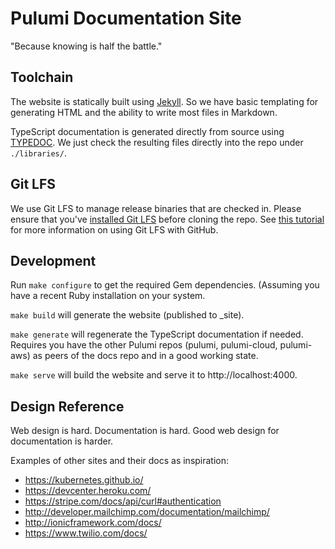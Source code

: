 # Pulumi Documentation Site

"Because knowing is half the battle."

## Toolchain

The website is statically built using [Jekyll](https://jekyllrb.com). So we have basic templating
for generating HTML and the ability to write most files in Markdown.

TypeScript documentation is generated directly from source using [TYPEDOC](http://typedoc.org/). We
just check the resulting files directly into the repo under `./libraries/`.

## Git LFS

We use Git LFS to manage release binaries that are checked in.  Please ensure that you've [installed Git LFS](
https://help.github.com/articles/installing-git-large-file-storage/) before cloning the repo.  See [this tutorial](
https://help.github.com/articles/configuring-git-large-file-storage/) for more information on using Git LFS with GitHub.

## Development

Run `make configure` to get the required Gem dependencies. (Assuming you have a recent Ruby
installation on your system.

`make build` will generate the website (published to _site).

`make generate` will regenerate the TypeScript documentation if needed. Requires you have the
other Pulumi repos (pulumi, pulumi-cloud, pulumi-aws) as peers of the docs repo and in a good
working state.

`make serve` will build the website and serve it to http://localhost:4000.

## Design Reference

Web design is hard. Documentation is hard. Good web design for documentation is harder.

Examples of other sites and their docs as inspiration:

- https://kubernetes.github.io/
- https://devcenter.heroku.com/
- https://stripe.com/docs/api/curl#authentication
- http://developer.mailchimp.com/documentation/mailchimp/
- http://ionicframework.com/docs/
- https://www.twilio.com/docs/
